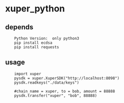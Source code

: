 # xuper_python
## depends
        Python Version:  only python3 
        pip install ecdsa
        pip install requests
## usage
        import xuper
        pysdk = xuper.XuperSDK("http://localhost:8098")
        pysdk.readkeys("./data/keys")
        
        #chain_name = xuper, to = bob, amount = 88888
        pysdk.transfer("xuper", "bob", 88888)
        
        
